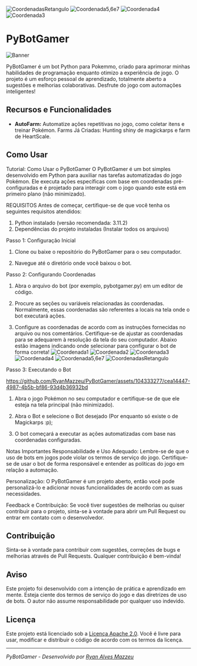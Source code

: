![CoordenadasRetangulo](https://github.com/RyanMazzeu/PyBotGamer/assets/104333277/66fceeca-a9e5-40c2-93c9-1ac67878657f)
![Coordenada5,6e7](https://github.com/RyanMazzeu/PyBotGamer/assets/104333277/f6f607cd-89b5-4a33-81e0-38ae2d2c8cf0)
![Coordenada4](https://github.com/RyanMazzeu/PyBotGamer/assets/104333277/aca97825-bfec-4fd5-a1df-573aafa916ea)
![Coordenada3](https://github.com/RyanMazzeu/PyBotGamer/assets/104333277/75deac0a-e7ed-43be-bc03-89a0c6cc4d46)
# PyBotGamer


![Banner](https://github.com/RyanMazzeu/PyBotGamer/assets/104333277/70b102e5-a01a-4ee1-ac4f-317c08ac2d5a)




PyBotGamer é um bot Python para Pokemmo, criado para aprimorar minhas habilidades de programação enquanto otimizo a experiência de jogo. O projeto é um esforço pessoal de aprendizado, totalmente aberto a sugestões e melhorias colaborativas. Desfrute do jogo com automações inteligentes!

## Recursos e Funcionalidades

- **AutoFarm:** Automatize ações repetitivas no jogo, como coletar itens e treinar Pokémon.
Farms Já Criadas: Hunting shiny de magickarps e farm de HeartScale.

## Como Usar

Tutorial: Como Usar o PyBotGamer
O PyBotGamer é um bot simples desenvolvido em Python para auxiliar nas tarefas automatizadas do jogo Pokémon. Ele executa ações específicas com base em coordenadas pré-configuradas e é projetado para interagir com o jogo quando este está em primeiro plano (não minimizado).

REQUISITOS
Antes de começar, certifique-se de que você tenha os seguintes requisitos atendidos:

1. Python instalado (versão recomendada: 3.11.2)
2. Dependências do projeto instaladas (Instalar todos os arquivos)
   
Passo 1: Configuração Inicial
1. Clone ou baixe o repositório do PyBotGamer para o seu computador.

2. Navegue até o diretório onde você baixou o bot.

Passo 2: Configurando Coordenadas
1. Abra o arquivo do bot (por exemplo, pybotgamer.py) em um editor de código.

2. Procure as seções ou variáveis relacionadas às coordenadas. Normalmente, essas coordenadas são referentes a locais na tela onde o bot executará ações.

3. Configure as coordenadas de acordo com as instruções fornecidas no arquivo ou nos comentários. Certifique-se de ajustar as coordenadas para se adequarem à resolução da tela do seu computador.
Abaixo estão imagens indicando onde selecionar para configurar o bot de forma correta!
![Coordenada1](https://github.com/RyanMazzeu/PyBotGamer/assets/104333277/b3d7551b-2883-429d-9d31-f631089490f0)
![Coordenada2](https://github.com/RyanMazzeu/PyBotGamer/assets/104333277/8857f4d8-6e58-48cd-bb37-6f261f6b892e)
![Coordenada3](https://github.com/RyanMazzeu/PyBotGamer/assets/104333277/bc65b1a2-b7d6-4682-90da-cc08a6261d81)
![Coordenada4](https://github.com/RyanMazzeu/PyBotGamer/assets/104333277/63bdd6bd-da01-4040-96cc-f2c265a8bb66)
![Coordenada5,6e7](https://github.com/RyanMazzeu/PyBotGamer/assets/104333277/85eb25e5-9dfc-440f-9754-405be606e922)
![CoordenadasRetangulo](https://github.com/RyanMazzeu/PyBotGamer/assets/104333277/dd3b735f-98c7-48cd-803c-5a2552401545)





Passo 3: Executando o Bot



https://github.com/RyanMazzeu/PyBotGamer/assets/104333277/cea14447-4987-4b5b-bf86-93d4b36932bd




1. Abra o jogo Pokémon no seu computador e certifique-se de que ele esteja na tela principal (não minimizado).
   
3. Abra o Bot e selecione o Bot desejado (Por enquanto só existe o de Magickarps :p);
   
5. O bot começará a executar as ações automatizadas com base nas coordenadas configuradas.

Notas Importantes
Responsabilidade e Uso Adequado: Lembre-se de que o uso de bots em jogos pode violar os termos de serviço do jogo. Certifique-se de usar o bot de forma responsável e entender as políticas do jogo em relação a automação.

Personalização: O PyBotGamer é um projeto aberto, então você pode personalizá-lo e adicionar novas funcionalidades de acordo com as suas necessidades.

Feedback e Contribuição: Se você tiver sugestões de melhorias ou quiser contribuir para o projeto, sinta-se à vontade para abrir um Pull Request ou entrar em contato com o desenvolvedor.


## Contribuição

Sinta-se à vontade para contribuir com sugestões, correções de bugs e melhorias através de Pull Requests. Qualquer contribuição é bem-vinda!

## Aviso

Este projeto foi desenvolvido com a intenção de prática e aprendizado em mente. Esteja ciente dos termos de serviço do jogo e das diretrizes de uso de bots. O autor não assume responsabilidade por qualquer uso indevido.

## Licença

Este projeto está licenciado sob a [Licença Apache 2.0](https://www.apache.org/licenses/LICENSE-2.0). Você é livre para usar, modificar e distribuir o código de acordo com os termos da licença.

---

_PyBotGamer - Desenvolvido por [Ryan Alves Mazzeu](https://github.com/RyanMazzeu)_
